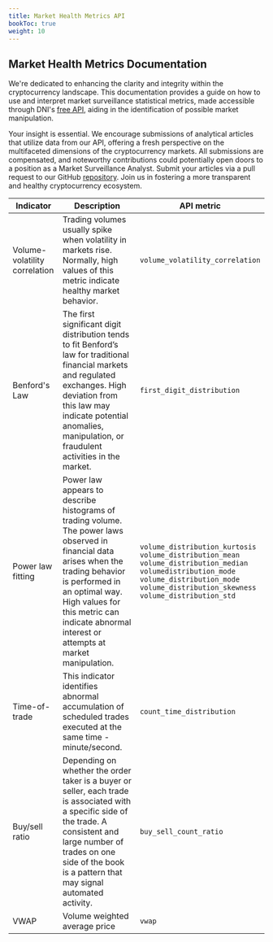 ```yaml
---
title: Market Health Metrics API
bookToc: true
weight: 10
---
```


## Market Health Metrics Documentation

We're dedicated to enhancing the clarity and integrity within the cryptocurrency landscape. This documentation provides a guide on how to use and interpret market surveillance statistical metrics, made accessible through DNI's [free API](https://rapidapi.com/DNInstitute/api/crypto-market-health), aiding in the identification of possible market manipulation.

Your insight is essential. We encourage submissions of analytical articles that utilize data from our API, offering a fresh perspective on the multifaceted dimensions of the cryptocurrency markets. All submissions are compensated, and noteworthy contributions could potentially open doors to a position as a Market Surveillance Analyst. Submit your articles via a pull request to our GitHub [repository](https://github.com/1712n/dn-institute/tree/main/content/market-health/posts). Join us in fostering a more transparent and healthy cryptocurrency ecosystem.

Indicator | Description | API metric
-- | -- | --
Volume-volatility correlation | Trading volumes usually spike when volatility in markets rise. Normally, high values of this metric indicate healthy market behavior. | `volume_volatility_correlation`
Benford's Law | The first significant digit distribution tends to fit Benford’s law for traditional financial markets and regulated exchanges. High deviation from this law may indicate potential anomalies, manipulation, or fraudulent activities in the market. | `first_digit_distribution`
Power law fitting | Power law appears to describe histograms of trading volume. The power laws observed in financial data arises when the trading behavior is performed in an optimal way. High values for this metric can indicate abnormal interest or attempts at market manipulation. | `volume_distribution_kurtosis`<br>`volume_distribution_mean`<br>`volume_distribution_median`<br>`volumedistribution_mode`<br>`volume_distribution_mode`<br>`volume_distribution_skewness`<br>`volume_distribution_std`
Time-of-trade | This indicator identifies abnormal accumulation of scheduled trades executed at the same time - minute/second. | `count_time_distribution`
Buy/sell ratio | Depending on whether the order taker is a buyer or seller, each trade is associated with a specific side of the trade. A consistent and large number of trades on one side of the book is a pattern that may signal automated activity. | `buy_sell_count_ratio`
VWAP | Volume weighted average price | `vwap`
